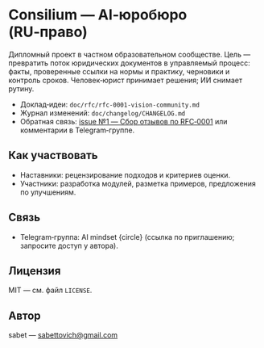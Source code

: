 # Consilium — AI‑юробюро (RU‑право)

Дипломный проект в частном образовательном сообществе. Цель — превратить поток юридических документов в управляемый процесс: факты, проверенные ссылки на нормы и практику, черновики и контроль сроков. Человек‑юрист принимает решения; ИИ снимает рутину.

- Доклад‑идеи: `doc/rfc/rfc-0001-vision-community.md`
- Журнал изменений: `doc/changelog/CHANGELOG.md`
- Обратная связь: [issue №1 — Сбор отзывов по RFC‑0001](https://github.com/sabettovich/consilium/issues/1) или комментарии в Telegram‑группе.

## Как участвовать
- Наставники: рецензирование подходов и критериев оценки.
- Участники: разработка модулей, разметка примеров, предложения по улучшениям.

## Связь
- Telegram‑группа: AI mindset {circle} (ссылка по приглашению; запросите доступ у автора).

## Лицензия
MIT — см. файл `LICENSE`.

## Автор
sabet — sabettovich@gmail.com

